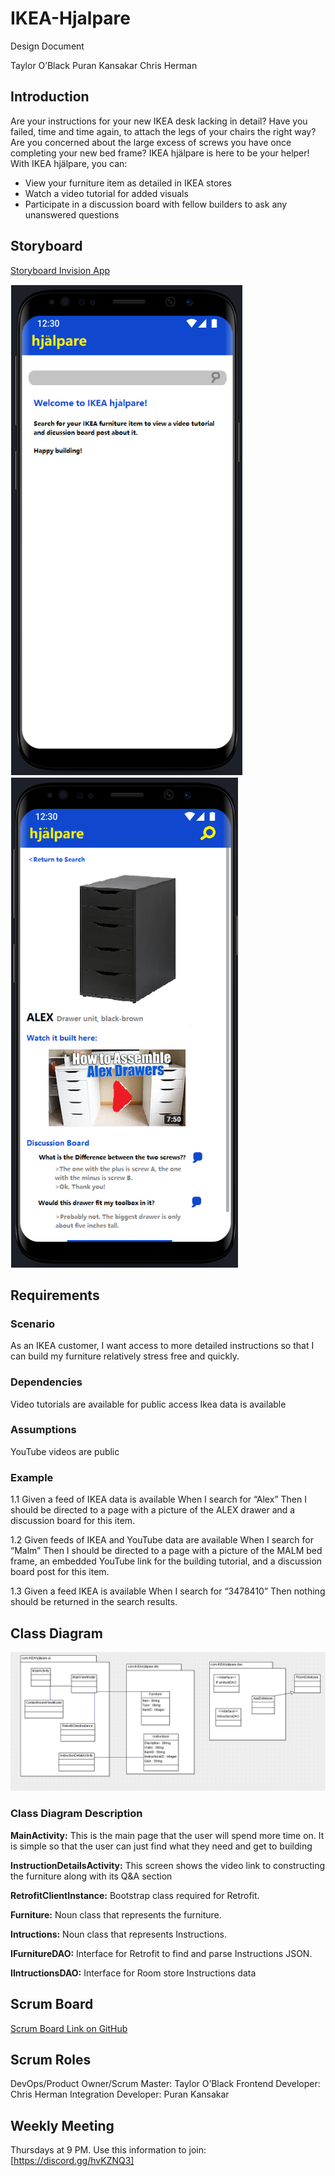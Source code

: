# IKEA-Hjalpare

Design Document

Taylor O’Black
Puran Kansakar
Chris Herman

## Introduction

Are your instructions for your new IKEA desk lacking in detail? Have you failed, time and time again, to attach the legs of your chairs the right way? Are you concerned about the large excess of screws you have once completing your new bed frame? IKEA hjälpare is here to be your helper!
With IKEA hjälpare, you can:
- View your furniture item as detailed in IKEA stores
- Watch a video tutorial for added visuals 
- Participate in a discussion board with fellow builders to ask any unanswered questions

## Storyboard

[Storyboard Invision App](https://invis.io/YGXI5WF289Q)

![](images/Screenimage1.PNG)
![](images/Screenimage2.PNG)

## Requirements

### Scenario
As an IKEA customer, I want access to more detailed instructions so that I can build my furniture relatively stress free and quickly. 

### Dependencies
Video tutorials are available for public access 
Ikea data is available 

### Assumptions
YouTube videos are public

### Example
1.1 Given a feed of IKEA data is available
When I search for “Alex”
Then I should be directed to a page with a picture of the ALEX drawer and a discussion board for this item.

1.2 Given feeds of IKEA and YouTube data are available
When I search for “Malm”
Then I should be directed to a page with a picture of the MALM bed frame, an embedded YouTube link for the building tutorial, and a discussion board post for this item.

1.3 Given a feed IKEA is available
When I search for “3478410”
Then nothing should be returned in the search results.

## Class Diagram

![](images/class_diagram.PNG)

### Class Diagram Description

**MainActivity:** This is the main page that the user will spend more time on. It is simple so that the user can just find what they need and get to building

**InstructionDetailsActivity:** This screen shows the video link to constructing the furniture along with its Q&A section

**RetrofitClientInstance:** Bootstrap class required for Retrofit.

**Furniture:** Noun class that represents the furniture.

**Intructions:** Noun class that represents Instructions.

**IFurnitureDAO:** Interface for Retrofit to find and parse Instructions JSON.

**IIntructionsDAO:** Interface for Room store Instructions data

## Scrum Board

[Scrum Board Link on GitHub](https://github.com/orgs/hjalpare/projects/1)

## Scrum Roles

DevOps/Product Owner/Scrum Master: Taylor O’Black
Frontend Developer: Chris Herman
Integration Developer: Puran Kansakar

## Weekly Meeting

Thursdays at 9 PM. Use this information to join: [https://discord.gg/hvKZNQ3]


